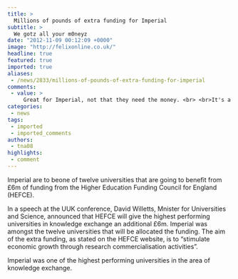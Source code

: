 ```yaml
---
title: >
  Millions of pounds of extra funding for Imperial
subtitle: >
  We gotz all your m0neyz
date: "2012-11-09 00:12:09 +0000"
image: "http://felixonline.co.uk/"
headline: true
featured: true
imported: true
aliases:
 - /news/2833/millions-of-pounds-of-extra-funding-for-imperial
comments:
 - value: >
     Great for Imperial, not that they need the money. <br> <br>It's a shame that organisations like HEFCE are disproportionately supportive of the leading Russell Group universities - they tend to already be in favourable financial situations, and already have the infrastructure in place to produce top class research outputs, or "knowledge exchange" as HEFCE so affectionately describes it. <br> <br>Should HEFCE not do more for the neglected universities? They are plagued with cuts, restructuring and redundancies, so may lack the facilities but otherwise have the ability to "stimulate economic growth through research".
categories:
 - news
tags:
 - imported
 - imported_comments
authors:
 - tna08
highlights:
 - comment
---
```


Imperial are to beone of twelve universities that are going to benefit from £6m of funding from the Higher Education Funding Council for England (HEFCE).

In a speech at the UUK conference, David Willetts, Mnister for Universities and Science, announced that HEFCE will give the highest performing universities in knowledge exchange an additional £6m. Imperial was amongst the twelve universities that will be allocated the funding. The aim of the extra funding, as stated on the HEFCE website, is to “stimulate economic growth through research commercialisation activities”.

Imperial was one of the highest performing universities in the area of knowledge exchange.
